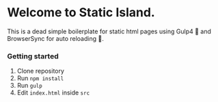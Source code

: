 # Welcome to Static Island.

This is a dead simple boilerplate for static html pages using Gulp4 🥤 and BrowserSync for auto reloading 🔄.

### Getting started
1. Clone repository
2. Run `npm install`
3. Run `gulp`
4. Edit `index.html` inside `src`